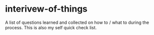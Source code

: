 # interivew-of-things
A list of questions learned and collected on how to / what to during the process. This is also my self quick check list.
